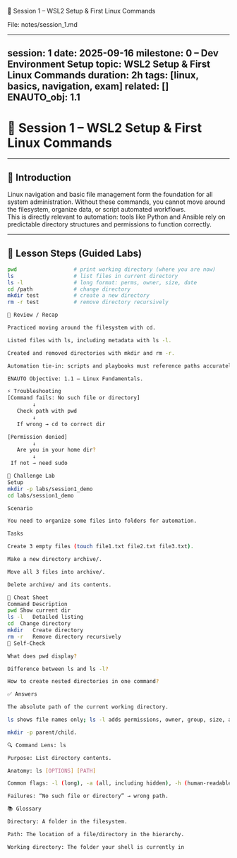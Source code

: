 📘 Session 1 – WSL2 Setup & First Linux Commands

File: notes/session_1.md

---
session: 1
date: 2025-09-16
milestone: 0 – Dev Environment Setup
topic: WSL2 Setup & First Linux Commands
duration: 2h
tags: [linux, basics, navigation, exam]
related: []
ENAUTO_obj: 1.1
---

# 📘 Session 1 – WSL2 Setup & First Linux Commands  

---

## 📖 Introduction
Linux navigation and basic file management form the foundation for all system administration. Without these commands, you cannot move around the filesystem, organize data, or script automated workflows.  
This is directly relevant to automation: tools like Python and Ansible rely on predictable directory structures and permissions to function correctly.  

---

## 🧪 Lesson Steps (Guided Labs)
```bash
pwd                  # print working directory (where you are now)
ls                   # list files in current directory
ls -l                # long format: perms, owner, size, date
cd /path             # change directory
mkdir test           # create a new directory
rm -r test           # remove directory recursively

🔎 Review / Recap

Practiced moving around the filesystem with cd.

Listed files with ls, including metadata with ls -l.

Created and removed directories with mkdir and rm -r.

Automation tie-in: scripts and playbooks must reference paths accurately.

ENAUTO Objective: 1.1 – Linux Fundamentals.

⚡ Troubleshooting
[Command fails: No such file or directory]
        ↓
   Check path with pwd
        ↓
   If wrong → cd to correct dir

[Permission denied]
        ↓
   Are you in your home dir?
        ↓
 If not → need sudo

🧪 Challenge Lab
Setup
mkdir -p labs/session1_demo
cd labs/session1_demo

Scenario

You need to organize some files into folders for automation.

Tasks

Create 3 empty files (touch file1.txt file2.txt file3.txt).

Make a new directory archive/.

Move all 3 files into archive/.

Delete archive/ and its contents.

📑 Cheat Sheet
Command	Description
pwd	Show current dir
ls -l	Detailed listing
cd	Change directory
mkdir	Create directory
rm -r	Remove directory recursively
🧠 Self-Check

What does pwd display?

Difference between ls and ls -l?

How to create nested directories in one command?

✅ Answers

The absolute path of the current working directory.

ls shows file names only; ls -l adds permissions, owner, group, size, and timestamps.

mkdir -p parent/child.

🔍 Command Lens: ls

Purpose: List directory contents.

Anatomy: ls [OPTIONS] [PATH]

Common flags: -l (long), -a (all, including hidden), -h (human-readable sizes).

Failures: “No such file or directory” → wrong path.

📚 Glossary

Directory: A folder in the filesystem.

Path: The location of a file/directory in the hierarchy.

Working directory: The folder your shell is currently in
